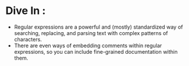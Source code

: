 # Dive In :

- Regular expressions are a powerful and (mostly) standardized way of searching, replacing, and parsing text with complex patterns of characters. 
- There are even ways of embedding comments within regular expressions, so you can include fine-grained documentation within them.

